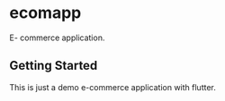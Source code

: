 # ecomapp

E- commerce application.

## Getting Started

This is just a demo e-commerce application with flutter. 

